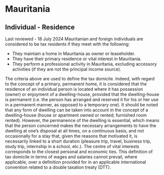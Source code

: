 # Mauritania
## Individual - Residence
Last reviewed - 18 July 2024
Mauritanian and foreign individuals are considered to be tax residents if they meet with the following:
  * They maintain a home in Mauritania as owner or leaseholder.
  * They have their primary residence or vital interest in Mauritania.
  * They perform a professional activity in Mauritania, excluding accessory activities (if they are not the principal income source).


The criteria above are used to define the tax domicile. Indeed, with regard to the concept of a primary, permanent home, it is considered that the residence of an individual person is located where it has possession (owner) or enjoyment of a dwelling-house, provided that the dwelling-house is permanent (i.e. the person has arranged and reserved it for his or her use in a permanent manner, as opposed to a temporary one).
It should be noted that any form of dwelling can be taken into account in the concept of a dwelling-house (house or apartment owned or rented; furnished room rented). However, the permanence of the dwelling is essential, which means that the person concerned makes the necessary arrangements to have the dwelling at one’s disposal at all times, on a continuous basis, and not occasionally for a stay that, given the reasons that motivated it, is necessarily linked to a short duration (pleasure trip, travel, business trip, study trip, internship in a school, etc.).
The centre of vital interests corresponds to the closest personal and economic ties.
This definition of tax domicile in terms of wages and salaries cannot prevail, where applicable, over a definition provided for in an applicable international convention related to a double taxation treaty (DTT).
